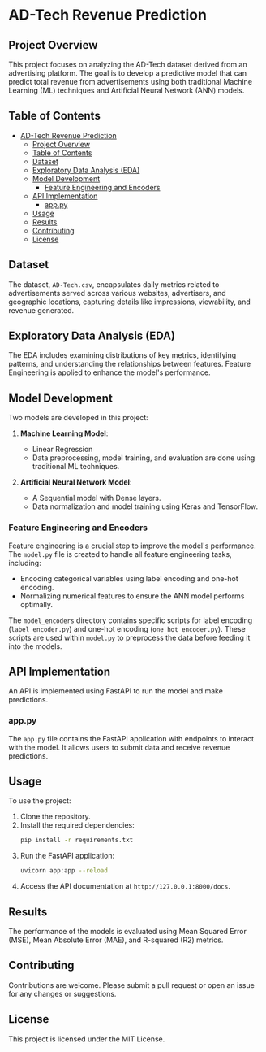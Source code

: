 # AD-Tech Revenue Prediction

## Project Overview
This project focuses on analyzing the AD-Tech dataset derived from an advertising platform. The goal is to develop a predictive model that can predict total revenue from advertisements using both traditional Machine Learning (ML) techniques and Artificial Neural Network (ANN) models.

## Table of Contents
- [AD-Tech Revenue Prediction](#ad-tech-revenue-prediction)
  - [Project Overview](#project-overview)
  - [Table of Contents](#table-of-contents)
  - [Dataset](#dataset)
  - [Exploratory Data Analysis (EDA)](#exploratory-data-analysis-eda)
  - [Model Development](#model-development)
    - [Feature Engineering and Encoders](#feature-engineering-and-encoders)
  - [API Implementation](#api-implementation)
    - [app.py](#apppy)
  - [Usage](#usage)
  - [Results](#results)
  - [Contributing](#contributing)
  - [License](#license)


## Dataset
The dataset, `AD-Tech.csv`, encapsulates daily metrics related to advertisements served across various websites, advertisers, and geographic locations, capturing details like impressions, viewability, and revenue generated.

## Exploratory Data Analysis (EDA)
The EDA includes examining distributions of key metrics, identifying patterns, and understanding the relationships between features. Feature Engineering is applied to enhance the model's performance.

## Model Development
Two models are developed in this project:

1. **Machine Learning Model**:
    - Linear Regression
    - Data preprocessing, model training, and evaluation are done using traditional ML techniques.

2. **Artificial Neural Network Model**:
    - A Sequential model with Dense layers.
    - Data normalization and model training using Keras and TensorFlow.

### Feature Engineering and Encoders
Feature engineering is a crucial step to improve the model's performance. The `model.py` file is created to handle all feature engineering tasks, including:
- Encoding categorical variables using label encoding and one-hot encoding.
- Normalizing numerical features to ensure the ANN model performs optimally.

The `model_encoders` directory contains specific scripts for label encoding (`label_encoder.py`) and one-hot encoding (`one_hot_encoder.py`). These scripts are used within `model.py` to preprocess the data before feeding it into the models.

## API Implementation
An API is implemented using FastAPI to run the model and make predictions.

### app.py
The `app.py` file contains the FastAPI application with endpoints to interact with the model. It allows users to submit data and receive revenue predictions.

## Usage
To use the project:

1. Clone the repository.
2. Install the required dependencies:
    ```bash
    pip install -r requirements.txt
    ```
3. Run the FastAPI application:
    ```bash
    uvicorn app:app --reload
    ```
4. Access the API documentation at `http://127.0.0.1:8000/docs`.

## Results
The performance of the models is evaluated using Mean Squared Error (MSE), Mean Absolute Error (MAE), and R-squared (R2) metrics.

## Contributing
Contributions are welcome. Please submit a pull request or open an issue for any changes or suggestions.

## License
This project is licensed under the MIT License.
